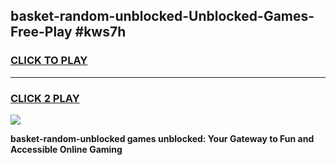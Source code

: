 
## basket-random-unblocked-Unblocked-Games-Free-Play #kws7h
<h3>
<a href="https://us.freeplayer.one?title=basket-random-unblocked&ref=9M">CLICK TO PLAY</a></h3>
<hr>

<h3>
<a href="https://us.freeplayer.one?title=basket-random-unblocked&ref=9M">CLICK 2 PLAY</a>
  
</h3>

<a href="https://us.freeplayer.one?title=basket-random-unblocked&ref=9M"><img src="https://clearcache.store/games.png"></a>


**basket-random-unblocked games unblocked: Your Gateway to Fun and Accessible Online Gaming**
